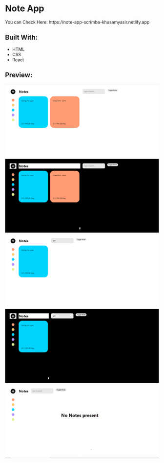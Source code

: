 # Note App

<p> You can Check Here: https://note-app-scrimba-khusamyasir.netlify.app</p>

<h2>Built With:</h2>
<ul>
<li>HTML</li>
<li>CSS</li>
<li>React</li>
</ul>

<h2>Preview: </h2>

![preview](./preview/Lite-Preview.png)
![preview](./preview/Dark-Preview.png)
![preview](./preview/Search-Preview-Lite.png)
![preview](./preview/Search-Preview.png)
![preview](./preview/Empty-Preview.png)